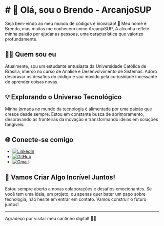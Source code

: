 
# # 👋 Olá, sou o Brendo - ArcanjoSUP

Seja bem-vindo ao meu mundo de códigos e inovação! 🚀 Meu nome é Brendo, mas muitos me conhecem como ArcanjoSUP, A alcunha reflete minha paixão por ajudar as pessoas, uma característica que valorizo profundamente.

## 👨‍💻 Quem sou eu

Atualmente, sou um estudante entusiasta da Universidade Católica de Brasília, imerso no curso de Análise e Desenvolvimento de Sistemas. Adoro desbravar os desafios do código e sou movido pela curiosidade incessante de aprender coisas novas.

## 💡 Explorando o Universo Tecnológico

Minha jornada no mundo da tecnologia é alimentada por uma paixão que cresce desde sempre. Estou em constante busca de aprimoramento, desbravando as fronteiras da inovação e transformando ideias em soluções tangíveis.

## 🌐 Conecte-se comigo

- [![LinkedIn](https://img.shields.io/badge/LinkedIn-0077B5?style=for-the-badge&logo=linkedin&logoColor=white)](https://www.linkedin.com/in/brendo-passos-725495227/)
- [![GitHub](https://img.shields.io/badge/GitHub-100000?style=for-the-badge&logo=github&logoColor=white)](https://github.com/ArcanjoSUP)
- [![Gmail](https://img.shields.io/badge/Gmail-333333?style=for-the-badge&logo=gmail&logoColor=red)](mailto:brendo.rochasup@gmail.com)
## 🚀 Vamos Criar Algo Incrível Juntos!

Estou sempre aberto a novas colaborações e desafios emocionantes. Se você tem uma ideia, um projeto, ou apenas quer bater um papo sobre tecnologia, não hesite em entrar em contato. Vamos construir o futuro juntos!

---

Agradeço por visitar meu cantinho digital! 👾✨
